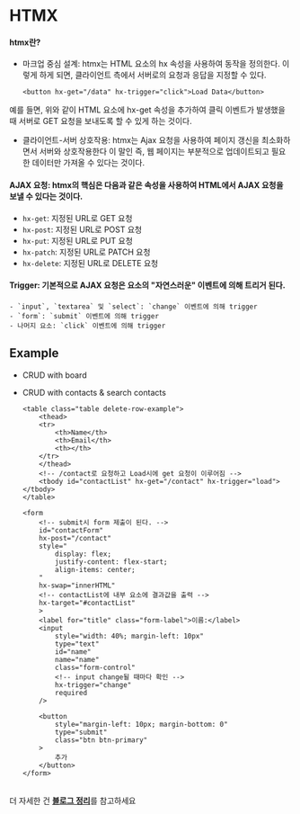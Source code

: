 # HTMX

#### **htmx란?**

- 마크업 중심 설계: htmx는 HTML 요소의 hx 속성을 사용하여 동작을 정의한다. 이렇게 하게 되면, 클라이언트 측에서 서버로의 요청과 응답을 지정할 수 있다.

  ```
  <button hx-get="/data" hx-trigger="click">Load Data</button>
  ```

예를 들면, 위와 같이 HTML 요소에 hx-get 속성을 추가하여 클릭 이벤트가 발생했을 때 서버로 GET 요청을 보내도록 할 수 있게 하는 것이다.

- 클라이언트-서버 상호작용: htmx는 Ajax 요청을 사용하여 페이지 갱신을 최소화하면서 서버와 상호작용한다 이 말인 즉, 웹 페이지는 부분적으로 업데이트되고 필요한 데이터만 가져올 수 있다는 것이다.

#### **AJAX 요청**: htmx의 핵심은 다음과 같은 속성을 사용하여 HTML에서 AJAX 요청을 보낼 수 있다는 것이다.

- `hx-get`: 지정된 URL로 GET 요청
- `hx-post`: 지정된 URL로 POST 요청
- `hx-put`: 지정된 URL로 PUT 요청
- `hx-patch`: 지정된 URL로 PATCH 요청
- `hx-delete`: 지정된 URL로 DELETE 요청

#### **Trigger**: 기본적으로 AJAX 요청은 요소의 "자연스러운" 이벤트에 의해 트리거 된다.

    - `input`, `textarea` 및 `select`: `change` 이벤트에 의해 trigger
    - `form`: `submit` 이벤트에 의해 trigger
    - 나머지 요소: `click` 이벤트에 의해 trigger

## Example

- CRUD with board
- CRUD with contacts & search contacts

  ```
  <table class="table delete-row-example">
      <thead>
      <tr>
          <th>Name</th>
          <th>Email</th>
          <th></th>
      </tr>
      </thead>
      <!-- /contact로 요청하고 Load시에 get 요청이 이루어짐 -->
      <tbody id="contactList" hx-get="/contact" hx-trigger="load"></tbody>
  </table>

  <form
      <!-- submit시 form 제출이 된다. -->
      id="contactForm"
      hx-post="/contact"
      style="
          display: flex;
          justify-content: flex-start;
          align-items: center;
      "
      hx-swap="innerHTML"
      <!-- contactList에 내부 요소에 결과값을 출력 -->
      hx-target="#contactList"
      >
      <label for="title" class="form-label">이름:</label>
      <input
          style="width: 40%; margin-left: 10px"
          type="text"
          id="name"
          name="name"
          class="form-control"
          <!-- input change될 때마다 확인 -->
          hx-trigger="change"
          required
      />

      <button
          style="margin-left: 10px; margin-bottom: 0"
          type="submit"
          class="btn btn-primary"
      >
          추가
      </button>
  </form>
  ```

<br />
더 자세한 건 <b><a href="https://blog.naver.com/zhwltlr/223194969767">블로그 정리</a></b>를 참고하세요

<br />
